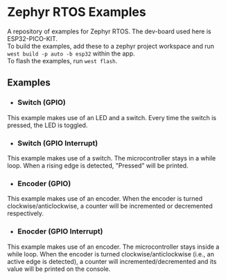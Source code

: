 # Zephyr RTOS Examples
A repository of examples for Zephyr RTOS. The dev-board used here is ESP32-PICO-KIT.  
To build the examples, add these to a zephyr project workspace and run ```west build -p auto -b esp32``` within the app.  
To flash the examples, run ```west flash```.  

## Examples
- ### Switch (GPIO)
This example makes use of an LED and a switch. Every time the switch is pressed, the LED is toggled.
- ### Switch (GPIO Interrupt)
This example makes use of a switch. The microcontroller stays in a while loop. When a rising edge is detected, "Pressed" will be printed. 
- ### Encoder (GPIO)
This example makes use of an encoder. When the encoder is turned clockwise/anticlockwise, a counter will be incremented or decremented respectively.
- ### Enocder (GPIO Interrupt)
This example makes use of an encoder. The microcontroller stays inside a while loop. When the encoder is turned clockwise/anticlockwise (i.e., an active edge is detected), a counter will incremented/decremented and its value will be printed on the console.
